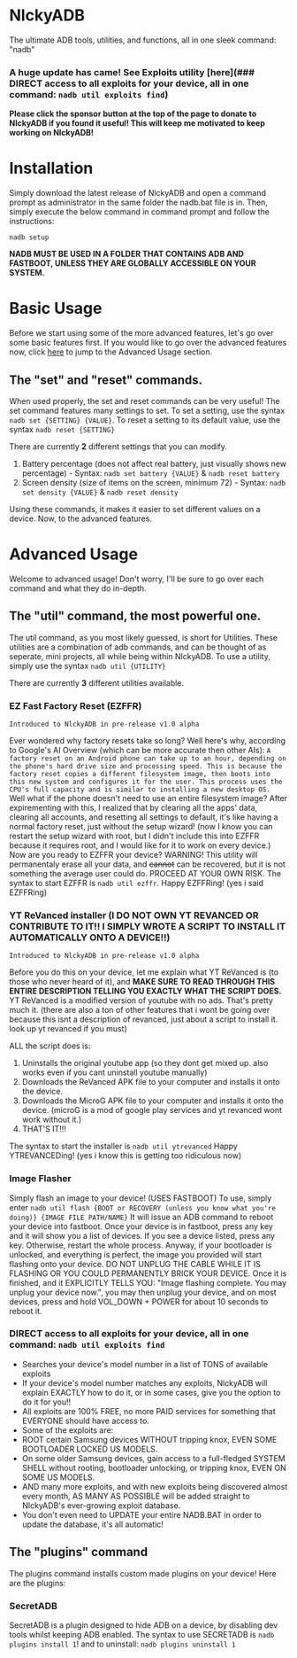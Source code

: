# NlckyADB
The ultimate ADB tools, utilities, and functions, all in one sleek command: "nadb"

### A huge update has came! See Exploits utility [here](### DIRECT access to all exploits for your device, all in one command: ```nadb util exploits find```)

**Please click the sponsor button at the top of the page to donate to NlckyADB if you found it useful! This will keep me motivated to keep working on NlckyADB!**

# Installation
Simply download the latest release of NlckyADB and open a command prompt as administrator in the same folder the nadb.bat file is in.
Then, simply execute the below command in command prompt and follow the instructions:
```
nadb setup
```

**NADB MUST BE USED IN A FOLDER THAT CONTAINS ADB AND FASTBOOT, UNLESS THEY ARE GLOBALLY ACCESSIBLE ON YOUR SYSTEM.**

# Basic Usage
Before we start using some of the more advanced features, let's go over some basic features first.
If you would like to go over the advanced features now, click [here](#advanced-usage) to jump to the Advanced Usage section.
## The "set" and "reset" commands.
When used properly, the set and reset commands can be very useful!
The set command features many settings to set.
To set a setting, use the syntax ```nadb set {SETTING} {VALUE}```.
To reset a setting to its default value, use the syntax ```nadb reset {SETTING}```

There are currently **2** different settings that you can modify.

1. Battery percentage (does not affect real battery, just visually shows new percentage) - Syntax: ```nadb set battery {VALUE}``` & ```nadb reset battery```
2. Screen density (size of items on the screen, minimum 72) - Syntax: ```nadb set density {VALUE}``` & ```nadb reset density```

Using these commands, it makes it easier to set different values on a device.
Now, to the advanced features.
# Advanced Usage
Welcome to advanced usage! Don't worry, I'll be sure to go over each command and what they do in-depth.
## The "util" command, the most powerful one.
The util command, as you most likely guessed, is short for Utilities.
These utilities are a combination of adb commands, and can be thought of as seperate, mini projects, all while being within NlckyADB.
To use a utility, simply use the syntax ```nadb util {UTILITY}```

There are currently **3** different utilities available.

### EZ Fast Factory Reset (EZFFR)
```Introduced to NlckyADB in pre-release v1.0 alpha```

Ever wondered why factory resets take so long?
Well here's why, according to Google's AI Overview (which can be more accurate then other AIs):
```A factory reset on an Android phone can take up to an hour, depending on the phone's hard drive size and processing speed. This is because the factory reset copies a different filesystem image, then boots into this new system and configures it for the user. This process uses the CPU's full capacity and is similar to installing a new desktop OS.```
Well what if the phone doesn't need to use an entire filesystem image?
After expirementing with this, I realized that by clearing all the apps' data, clearing all accounts, and resetting all settings to default, it's like having a normal factory reset, just without the setup wizard! (now I know you can restart the setup wizard with root, but I didn't include this into EZFFR because it requires root, and I would like for it to work on every device.)
Now are you ready to EZFFR your device?
WARNING! This utility will permanentaly erase all your data, and ~~cannot~~ can be recovered, but it is not something the average user could do. PROCEED AT YOUR OWN RISK.
The syntax to start EZFFR is ```nadb util ezffr```.
Happy EZFFRing! (yes i said EZFFRing)

### YT ReVanced installer (I DO NOT OWN YT REVANCED OR CONTRIBUTE TO IT!! I SIMPLY WROTE A SCRIPT TO INSTALL IT AUTOMATICALLY ONTO A DEVICE!!)
```Introduced to NlckyADB in pre-release v1.0 alpha```

Before you do this on your device, let me explain what YT ReVanced is (to those who never heard of it), and **MAKE SURE TO READ THROUGH THIS ENTIRE DESCRIPTION TELLING YOU EXACTLY WHAT THE SCRIPT DOES.**
YT ReVanced is a modified version of youtube with no ads. That's pretty much it. (there are also a ton of other features that i wont be going over because this isnt a description of revanced, just about a script to install it. look up yt revanced if you must)

ALL the script does is: 
1. Uninstalls the original youtube app (so they dont get mixed up. also works even if you cant uninstall youtube manually)
2. Downloads the ReVanced APK file to your computer and installs it onto the device.
3. Downloads the MicroG APK file to your computer and installs it onto the device. (microG is a mod of google play services and yt revanced wont work without it.)
4. THAT'S IT!!!

The syntax to start the installer is ```nadb util ytrevanced```
Happy YTREVANCEDing! (yes i know this is getting too ridiculous now)

### Image Flasher
Simply flash an image to your device! (USES FASTBOOT)
To use, simply enter ```nadb util flash {BOOT or RECOVERY (unless you know what you're doing)} {IMAGE FILE PATH/NAME}```
It will issue an ADB command to reboot your device into fastboot. Once your device is in fastboot, press any key and it will show you a list of devices. If you see a device listed, press any key. Otherwise, restart the whole process.
Anyway, if your bootloader is unlocked, and everything is perfect, the image you provided will start flashing onto your device. DO NOT UNPLUG THE CABLE WHILE IT IS FLASHING OR YOU COULD PERMANENTLY BRICK YOUR DEVICE. Once it is finished, and it EXPLICITLY TELLS YOU: "Image flashing complete. You may unplug your device now.", you may then unplug your device, and on most devices, press and hold VOL_DOWN + POWER for about 10 seconds to reboot it.

### DIRECT access to all exploits for your device, all in one command: ```nadb util exploits find```
- Searches your device's model number in a list of TONS of available exploits
- If your device's model number matches any exploits, NlckyADB will explain EXACTLY how to do it, or in some cases, give you the option to do it for you!!
- All exploits are 100% FREE, no more PAID services for something that EVERYONE should have access to.
- Some of the exploits are:
- ROOT certain Samsung devices WITHOUT tripping knox, EVEN SOME BOOTLOADER LOCKED US MODELS.
- On some older Samsung devices, gain access to a full-fledged SYSTEM SHELL without rooting, bootloader unlocking, or tripping knox, EVEN ON SOME US MODELS.
- AND many more exploits, and with new exploits being discovered almost every month, AS MANY AS POSSIBLE will be added straight to NlckyADB's ever-growing exploit database.
- You don't even need to UPDATE your entire NADB.BAT in order to update the database, it's all automatic!

## The "plugins" command
The plugins command installs custom made plugins on your device!
Here are the plugins:
### SecretADB
SecretADB is a plugin designed to hide ADB on a device, by disabling dev tools whilst keeping ADB enabled. 
The syntax to use SECRETADB is ```nadb plugins install 1```! and to uninstall: ```nadb plugins uninstall 1```

